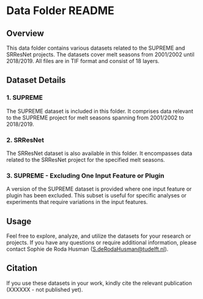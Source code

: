 # Data Folder README

## Overview

This data folder contains various datasets related to the SUPREME and SRResNet projects. The datasets cover melt seasons from 2001/2002 until 2018/2019. All files are in TIF format and consist of 18 layers.

## Dataset Details

### 1. SUPREME

The SUPREME dataset is included in this folder. It comprises data relevant to the SUPREME project for melt seasons spanning from 2001/2002 to 2018/2019.

### 2. SRResNet

The SRResNet dataset is also available in this folder. It encompasses data related to the SRResNet project for the specified melt seasons.

### 3. SUPREME - Excluding One Input Feature or Plugin

A version of the SUPREME dataset is provided where one input feature or plugin has been excluded. This subset is useful for specific analyses or experiments that require variations in the input features.



## Usage

Feel free to explore, analyze, and utilize the datasets for your research or projects. If you have any questions or require additional information, please contact Sophie de Roda Husman (S.deRodaHusman@tudelft.nl).

## Citation

If you use these datasets in your work, kindly cite the relevant publication (XXXXXX - not published yet). 

